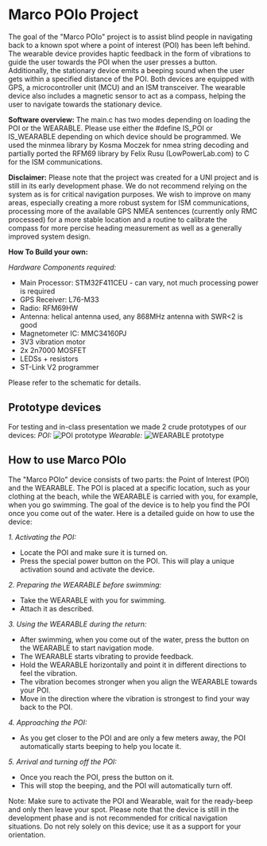 # Marco POIo Project

The goal of the "Marco POIo" project is to assist blind people in navigating back to a known spot where a point of interest (POI) has been left behind. The wearable device provides haptic feedback in the form of vibrations to guide the user towards the POI when the user presses a button. Additionally, the stationary device emits a beeping sound when the user gets within a specified distance of the POI. Both devices are equipped with GPS, a microcontroller unit (MCU) and an ISM transceiver. The wearable device also includes a magnetic sensor to act as a compass, helping the user to navigate towards the stationary device.

**Software overview:**
The main.c has two modes depending on loading the POI or the WEARABLE. Please use either the #define IS_POI or IS_WEARABLE depending on which device should be programmed. We used the minmea library by Kosma Moczek for nmea string decoding and partially ported the RFM69 library by Felix Rusu (LowPowerLab.com) to C for the ISM communications.

**Disclaimer:**
Please note that the project was created for a UNI project and is still in its early development phase. We do not recommend relying on the system as is for critical navigation purposes. We wish to improve on many areas, especially creating a more robust system for ISM communications, processing more of the available GPS NMEA sentences (currently only RMC processed) for a more stable location and a routine to calibrate the compass for more percise heading measurement as well as a generally improved system design.

**How To Build your own:**

*Hardware Components required:*
- Main Processor: STM32F411CEU - can vary, not much processing power is required
- GPS Receiver: L76-M33
- Radio: RFM69HW
- Antenna: helical antenna used, any 868MHz antenna with SWR<2 is good
- Magnetometer IC: MMC34160PJ
- 3V3 vibration motor
- 2x 2n7000 MOSFET
- LEDSs + resistors
- ST-Link V2 programmer

Please refer to the schematic for details.

## Prototype devices
For testing and in-class presentation we made 2 crude prototypes of our devices:
*POI:*
![POI prototype](https://github.com/Tjark287/marco_poio/img/POI_proto.jpg?raw=true)
*Wearable:*
![WEARABLE prototype](https://github.com/Tjark287/marco_poio/img/WEARABLE_proto.jpg?raw=true)



## How to use Marco POIo
The "Marco POIo" device consists of two parts: the Point of Interest (POI) and the WEARABLE. The POI is placed at a specific location, such as your clothing at the beach, while the WEARABLE is carried with you, for example, when you go swimming. The goal of the device is to help you find the POI once you come out of the water. Here is a detailed guide on how to use the device:

*1. Activating the POI:*
- Locate the POI and make sure it is turned on.
- Press the special power button on the POI. This will play a unique activation sound and activate the device.

*2. Preparing the WEARABLE before swimming:*
- Take the WEARABLE with you for swimming.
- Attach it as described.

*3. Using the WEARABLE during the return:*
- After swimming, when you come out of the water, press the button on the WEARABLE to start navigation mode.
- The WEARABLE starts vibrating to provide feedback.
- Hold the WEARABLE horizontally and point it in different directions to feel the vibration.
- The vibration becomes stronger when you align the WEARABLE towards your POI.
- Move in the direction where the vibration is strongest to find your way back to the POI.

*4. Approaching the POI:*
- As you get closer to the POI and are only a few meters away, the POI automatically starts beeping to help you locate it.

*5. Arrival and turning off the POI:*
- Once you reach the POI, press the button on it.
- This will stop the beeping, and the POI will automatically turn off.

Note: Make sure to activate the POI and Wearable, wait for the ready-beep and only then leave your spot. Please note that the device is still in the development phase and is not recommended for critical navigation situations. Do not rely solely on this device; use it as a support for your orientation.
